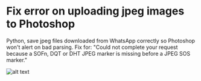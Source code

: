 # Fix error on uploading jpeg images to Photoshop

Python, save jpeg files downloaded from WhatsApp correctly so Photoshop won't alert on bad parsing.
Fix for: "Could not complete your request because a SOFn, DQT or DHT JPEG marker is missing before a JPEG SOS marker."

![alt text](https://github.com/Veraa/fix_jpeg_ps_from_whatsapp/blob/master/Error.PNG)

